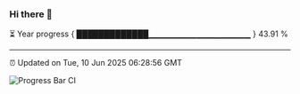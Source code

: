### Hi there 👋

⏳ Year progress { █████████████▁▁▁▁▁▁▁▁▁▁▁▁▁▁▁▁▁ } 43.91 %

---

⏰ Updated on Tue, 10 Jun 2025 06:28:56 GMT

![Progress Bar CI](https://github.com/liununu/liununu/workflows/Progress%20Bar%20CI/badge.svg)
